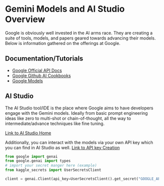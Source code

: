 # Gemini Models and AI Studio Overview
Google is obviously well invested in the AI arms race. They are creating a suite of tools, models, and papers geared towards advancing their models. Below is information gathered on the offerings at Google.

## Documentation/Tutorials
- [Google Official API Docs](https://ai.google.dev/gemini-api/docs)
- [Google Github AI Cookbooks](https://github.com/google-gemini/cookbook/blob/main/examples/)
- [Google Models](https://ai.google.dev/gemini-api/docs/models)

## AI Studio
The AI Studio tool/IDE is the place where Google aims to have developers engage with the Gemini models. Ideally from basic prompt engineering ideas like zero to multi-shot or chain-of-thought, all the way to intermediate/advance techniques like fine tuning.

[Link to AI Studio Home](https://aistudio.google.com/app/)

Additionally, you can interact with the models via your own API key which you can find in AI Studio as well.
[Link to API key Creation](https://aistudio.google.com/app/apikey)

```python
from google import genai
from google.genai import types
# import your secret manger here (example)
from kaggle_secrets import UserSecretsClient

client = genai.Client(api_key=UserSecretsClient().get_secret("GOOGLE_API_KEY"))
```
